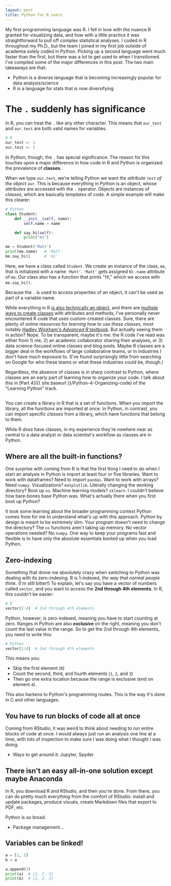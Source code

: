 ```yaml
---
layout: post
title: Python for R users
---
```


My first programming language was R. I fell in love with the nuance R granted for visualizing data, and how with a little practice it was straightforward to pull off complex statistical analyses. I coded in R throughout my Ph.D., but the team I joined in my first job outside of academia solely coded in Python. Picking up a second language went much faster than the first, but there was a lot to get used to when I transitioned. I've compiled some of the major differences in this post. The two main takeaways are that:
* Python is a diverse language that is becoming increasingly popular for data analysis/science
* R is a language for stats that is now diversifying


# The `.` suddenly has significance
In R, you can treat the `.` like any other character. This means that `our_test` and `our.test` are both valid names for variables.

```r
# R
our_test <- 1
our.test <- 2
```

In Python, though, the `.` has special significance. The reason for this touches upon a major difference in how code in R and Python is organized: the prevalence of **classes.**

When we type `our.test`, we're telling Python we want _the attribute `test` of the object `our`._ This is because everything in Python is an object, whose _attributes_ are accessed with the `.` operator. Objects are instances of _classes_, which are basically _templates_ of code. A simple example will make this clearer:

```python
# Python
class Student:
    def __init__(self, name):
        self.name = name

    def say_hi(self):
        print("Hi")

me = Student('Matt')
print(me.name)   # 'Matt'
me.say_hi()      # 'Hi'
```
Here, we have a class called `Student`. We create an instance of the class, `me`, that is initialized with a name `'Matt'`. `'Matt'` gets assigned to `.name` attribute of `me`. Our class also has a function that prints "Hi," which we access with `me.say_hi()`.

Because the `.` is used to access properties of an object, it can't be used as part of a variable name.

While everything in R [is also technically an object](https://stackoverflow.com/questions/34376318/whats-the-real-meaning-about-everything-that-exists-is-an-object-in-r), and there are [multiple ways to create classes](https://study.com/academy/lesson/classes-in-r-programming-definition-examples.html) with attributes and methods, I've personally never encountered R code that uses custom-created classes. Sure, there are plenty of online resources for _learning how to use these classes_, most notably [Hadley Wickham's _Advanced R_ textbook](https://adv-r.hadley.nz/). But actually seeing them in action? Nope. To be transparent, maybe it's me: the R code I've read was either from 1) me, 2) an academic collaborator sharing their analyses, or 3) data science-focused online classes and blog posts. Maybe R classes are a bigger deal in the workflows of large collaborative teams, or in industries I don't have much exposure to. (I've found surprisingly little from searching on Google for who these teams or what these industries could be, though.)

Regardless, the absence of classes is in sharp contrast to Python, where classes are an early part of learning how to organize your code. I talk about this in [Part 4]({{ site.baseurl }}/Python-4-Organizing-code) of the "Learning Python" track.

##



You can create a library in R that is a set of functions. When you import the library, all the functions are imported at once. In Python, in contrast, you can import specific _classes_ from a library, which have functions that belong to them.

While R _does_ have classes, in my experience they're nowhere near as central to a data analyst or data scientist's workflow as classes are in Python.

## Where are all the built-in functions?
One surprise with coming from R is that the first thing I need to do when I start an analysis in Python is import at least four or five libraries. Want to work with dataframes? Need to import `pandas`. Want to work with arrays? Need `numpy`. Visualizations? `matplotlib`. Literally changing the working directory? Boot up `os`. Machine learning models? `sklearn`. I couldn't believe how bare-bones base Python was. What's actually there when you first boot up Python?

It took some learning about the broader programming context Python comes from for me to understand what's up with this approach. Python by design is meant to be extremely slim. Your program doesn't need to change the directory? The `os` functions aren't taking up memory. No vector operations needed? No `numpy`. One way to keep your programs fast and flexible is to have only the absolute essentials booted up when you load Python.  

## Zero-indexing
Something that drove me absolutely crazy when switching to Python was dealing with its zero-indexing. R is 1-indexed, _the way that normal people think_. (I'm still bitter!) To explain, let's say you have a vector of numbers called `vector`, and you want to access the **2nd through 4th elements.** In R, this couldn't be easier:
```r
# R
vector[2:4]  # 2nd through 4th elements
```

Python, however, is zero-indexed, meaning you have to start counting at zero. Ranges in Python are also **_exclusive_** on the right, meaning you don't count the last value in the range. So to get the 2nd through 4th elements, you need to write this:

```python
# Python
vector[1:4]  # 2nd through 4th elements
```

This means you:
* Skip the first element (`0`)
* Count the second, third, and fourth elements (`1`, `2`, and `3`)
* Then go one extra location because the range is exclusive (end on element `4`).

This also harkens to Python's programming routes. This is the way it's done in C and other languages.

## You have to run blocks of code all at once
Coming from RStudio, it was weird to think about needing to run entire blocks of code at once. I would always just run an analysis one line at a time, with lots of inspection to make sure I was doing what I thought I was doing.

* Ways to get around it: Jupyter, Spyder


## There isn't an easy all-in-one solution except maybe Anaconda
In R, you download R and RStudio, and then you're done. From there, you can do pretty much everything from the comfort of RStudio: install and update packages, produce visuals, create Markdown files that export to PDF, etc.

Python is so broad.

* Package management...

## Variables can be linked!
```python
a = [1, 2]
b = a

a.append(3)
print(a)  # [1, 2, 3]
print(b)  # [1, 2, 3]
```
